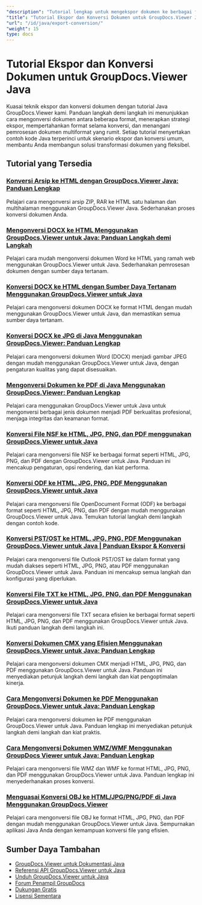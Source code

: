```yaml
---
"description": "Tutorial lengkap untuk mengekspor dokumen ke berbagai format dan menerapkan strategi konversi dokumen dengan GroupDocs.Viewer untuk Java."
"title": "Tutorial Ekspor dan Konversi Dokumen untuk GroupDocs.Viewer Java"
"url": "/id/java/export-conversion/"
"weight": 15
type: docs
---
```

# Tutorial Ekspor dan Konversi Dokumen untuk GroupDocs.Viewer Java

Kuasai teknik ekspor dan konversi dokumen dengan tutorial Java GroupDocs.Viewer kami. Panduan langkah demi langkah ini menunjukkan cara mengonversi dokumen antara beberapa format, menerapkan strategi ekspor, mempertahankan format selama konversi, dan menangani pemrosesan dokumen multiformat yang rumit. Setiap tutorial menyertakan contoh kode Java terperinci untuk skenario ekspor dan konversi umum, membantu Anda membangun solusi transformasi dokumen yang fleksibel.

## Tutorial yang Tersedia

### [Konversi Arsip ke HTML dengan GroupDocs.Viewer Java: Panduan Lengkap](./groupdocs-viewer-java-convert-archives-html/)
Pelajari cara mengonversi arsip ZIP, RAR ke HTML satu halaman dan multihalaman menggunakan GroupDocs.Viewer Java. Sederhanakan proses konversi dokumen Anda.

### [Mengonversi DOCX ke HTML Menggunakan GroupDocs.Viewer untuk Java: Panduan Langkah demi Langkah](./convert-docx-to-html-groupdocs-viewer-java/)
Pelajari cara mudah mengonversi dokumen Word ke HTML yang ramah web menggunakan GroupDocs.Viewer untuk Java. Sederhanakan pemrosesan dokumen dengan sumber daya tertanam.

### [Konversi DOCX ke HTML dengan Sumber Daya Tertanam Menggunakan GroupDocs.Viewer untuk Java](./render-docx-html-embedded-resources-groupdocs-java/)
Pelajari cara mengonversi dokumen DOCX ke format HTML dengan mudah menggunakan GroupDocs.Viewer untuk Java, dan memastikan semua sumber daya tertanam.

### [Konversi DOCX ke JPG di Java Menggunakan GroupDocs.Viewer: Panduan Lengkap](./convert-docx-jpg-groupdocs-viewer-java/)
Pelajari cara mengonversi dokumen Word (DOCX) menjadi gambar JPEG dengan mudah menggunakan GroupDocs.Viewer untuk Java, dengan pengaturan kualitas yang dapat disesuaikan.

### [Mengonversi Dokumen ke PDF di Java Menggunakan GroupDocs.Viewer: Panduan Lengkap](./convert-documents-pdf-java-groupdocs-viewer/)
Pelajari cara menggunakan GroupDocs.Viewer untuk Java untuk mengonversi berbagai jenis dokumen menjadi PDF berkualitas profesional, menjaga integritas dan keamanan format.

### [Konversi File NSF ke HTML, JPG, PNG, dan PDF menggunakan GroupDocs.Viewer untuk Java](./convert-nsf-files-groupdocs-viewer-java/)
Pelajari cara mengonversi file NSF ke berbagai format seperti HTML, JPG, PNG, dan PDF dengan GroupDocs.Viewer untuk Java. Panduan ini mencakup pengaturan, opsi rendering, dan kiat performa.

### [Konversi ODF ke HTML, JPG, PNG, PDF Menggunakan GroupDocs.Viewer untuk Java](./convert-odf-documents-groupdocs-viewer-java/)
Pelajari cara mengonversi file OpenDocument Format (ODF) ke berbagai format seperti HTML, JPG, PNG, dan PDF dengan mudah menggunakan GroupDocs.Viewer untuk Java. Temukan tutorial langkah demi langkah dengan contoh kode.

### [Konversi PST/OST ke HTML, JPG, PNG, PDF Menggunakan GroupDocs.Viewer untuk Java | Panduan Ekspor & Konversi](./convert-pst-ost-groupdocs-viewer-java/)
Pelajari cara mengonversi file Outlook PST/OST ke dalam format yang mudah diakses seperti HTML, JPG, PNG, atau PDF menggunakan GroupDocs.Viewer untuk Java. Panduan ini mencakup semua langkah dan konfigurasi yang diperlukan.

### [Konversi File TXT ke HTML, JPG, PNG, dan PDF Menggunakan GroupDocs.Viewer untuk Java](./groupdocs-viewer-java-txt-conversion-guide/)
Pelajari cara mengonversi file TXT secara efisien ke berbagai format seperti HTML, JPG, PNG, dan PDF menggunakan GroupDocs.Viewer untuk Java. Ikuti panduan langkah demi langkah ini.

### [Konversi Dokumen CMX yang Efisien Menggunakan GroupDocs.Viewer untuk Java: Panduan Lengkap](./mastering-cmx-document-conversion-groupdocs-viewer-java/)
Pelajari cara mengonversi dokumen CMX menjadi HTML, JPG, PNG, dan PDF menggunakan GroupDocs.Viewer untuk Java. Panduan ini menyediakan petunjuk langkah demi langkah dan kiat pengoptimalan kinerja.

### [Cara Mengonversi Dokumen ke PDF Menggunakan GroupDocs.Viewer untuk Java: Panduan Lengkap](./convert-documents-pdf-groupdocs-viewer-java/)
Pelajari cara mengonversi dokumen ke PDF menggunakan GroupDocs.Viewer untuk Java. Panduan lengkap ini menyediakan petunjuk langkah demi langkah dan kiat praktis.

### [Cara Mengonversi Dokumen WMZ/WMF Menggunakan GroupDocs Viewer untuk Java: Panduan Lengkap](./convert-wmz-wmf-groupdocs-viewer-java/)
Pelajari cara mengonversi file WMZ dan WMF ke format HTML, JPG, PNG, dan PDF menggunakan GroupDocs.Viewer untuk Java. Panduan lengkap ini menyederhanakan proses konversi.

### [Menguasai Konversi OBJ ke HTML/JPG/PNG/PDF di Java Menggunakan GroupDocs.Viewer](./master-obj-conversion-java-html-jpg-png-pdf/)
Pelajari cara mengonversi file OBJ ke format HTML, JPG, PNG, dan PDF dengan mudah menggunakan GroupDocs.Viewer untuk Java. Sempurnakan aplikasi Java Anda dengan kemampuan konversi file yang efisien.

## Sumber Daya Tambahan

- [GroupDocs.Viewer untuk Dokumentasi Java](https://docs.groupdocs.com/viewer/java/)
- [Referensi API GroupDocs.Viewer untuk Java](https://reference.groupdocs.com/viewer/java/)
- [Unduh GroupDocs.Viewer untuk Java](https://releases.groupdocs.com/viewer/java/)
- [Forum Penampil GroupDocs](https://forum.groupdocs.com/c/viewer/9)
- [Dukungan Gratis](https://forum.groupdocs.com/)
- [Lisensi Sementara](https://purchase.groupdocs.com/temporary-license/)